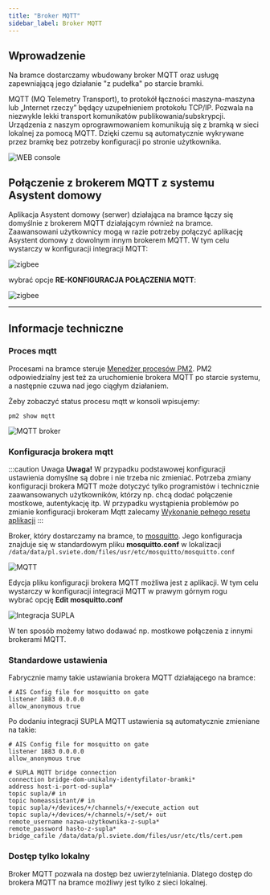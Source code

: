 ```yaml
---
title: "Broker MQTT"
sidebar_label: Broker MQTT
---
```


## Wprowadzenie

Na bramce dostarczamy wbudowany broker MQTT oraz usługę zapewniającą jego działanie "z pudełka" po starcie bramki.

MQTT (MQ Telemetry Transport), to protokół łączności maszyna-maszyna lub „Internet rzeczy” będący uzupełnieniem protokołu TCP/IP. Pozwala na niezwykle lekki transport komunikatów publikowania/subskrypcji.
Urządzenia z naszym oprograwmowaniem komunikują się z bramką w sieci lokalnej za pomocą MQTT. Dzięki czemu są automatycznie wykrywane przez bramkę bez potrzeby konfiguracji po stronie użytkownika.

![WEB console](/img/en/bramka/mqtt_broker.png)

## Połączenie z brokerem MQTT z systemu Asystent domowy

Aplikacja Asystent domowy (serwer) działająca na bramce łączy się domyślnie z brokerem MQTT działającym również na bramce.
Zaawansowani użytkownicy mogą w razie potrzeby połączyć aplikację Asystent domowy z dowolnym innym brokerem MQTT. W tym celu wystarczy w konfiguracji integracji MQTT:

![zigbee](/img/en/integrations/mqtt_go_to_config.png)

wybrać opcje **RE-KONFIGURACJA POŁĄCZENIA MQTT**:

![zigbee](/img/en/integrations/mqtt_re_config.png)

-----------------------------------------------------
## Informacje techniczne

### Proces mqtt

Procesami na bramce steruje [Menedżer procesów PM2](http://pm2.keymetrics.io/).
PM2 odpowiedzialny jest też za uruchomienie brokera MQTT po starcie systemu, a następnie czuwa nad jego ciągłym działaniem.

Żeby zobaczyć status procesu mqtt w konsoli wpisujemy:

```
pm2 show mqtt
```

![MQTT broker](/img/en/bramka/pm2_mqtt.png)

### Konfiguracja brokera mqtt

:::caution Uwaga
**Uwaga!** W przypadku podstawowej konfiguracji ustawienia domyślne są dobre i nie trzeba nic zmieniać.
Potrzeba zmiany konfiguracji brokera MQTT może dotyczyć tylko programistów i technicznie zaawansowanych użytkowników, którzy np. chcą dodać połączenie mostkowe, autentykację itp.
W przypadku wystąpienia problemów po zmianie konfiguracji brokeram Mqtt zalecamy [Wykonanie pełnego resetu aplikacji](/docs/ais_bramka_reset_ais_step_by_step)
:::


Broker, który dostarczamy na bramce, to [mosquitto](https://mosquitto.org/). Jego konfiguracja znajduje się w standardowym pliku **mosquitto.conf** w lokalizacji
``/data/data/pl.sviete.dom/files/usr/etc/mosquitto/mosquitto.conf``

![MQTT](/img/en/integrations/mqtt_edit_mosquito_config.png)

Edycja pliku konfiguracji brokera MQTT możliwa jest z aplikacji.  W tym celu wystarczy w konfiguracji integracji MQTT w prawym górnym rogu wybrać opcję **Edit mosquitto.conf**

![Integracja SUPLA](/img/en/frontend/integration_supla_6.png)

W ten sposób możemy łatwo dodawać np. mostkowe połączenia z innymi brokerami MQTT.

### Standardowe ustawienia

Fabrycznie mamy takie ustawiania brokera MQTT działającego na bramce:

``` text
# AIS Config file for mosquitto on gate
listener 1883 0.0.0.0
allow_anonymous true

```

Po dodaniu integracji SUPLA MQTT ustawienia są automatycznie zmieniane na takie:

``` text
# AIS Config file for mosquitto on gate
listener 1883 0.0.0.0
allow_anonymous true

# SUPLA MQTT bridge connection
connection bridge-dom-unikalny-identyfilator-bramki*
address host-i-port-od-supla*
topic supla/# in
topic homeassistant/# in
topic supla/+/devices/+/channels/+/execute_action out
topic supla/+/devices/+/channels/+/set/+ out
remote_username nazwa-użytkownika-z-supla*
remote_password hasło-z-supla*
bridge_cafile /data/data/pl.sviete.dom/files/usr/etc/tls/cert.pem

```


### Dostęp tylko lokalny

Broker MQTT pozwala na dostęp bez uwierzytelniania. Dlatego dostęp do brokera MQTT na bramce możliwy jest tylko z sieci lokalnej.
